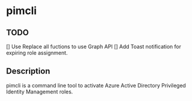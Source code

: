 # pimcli

## TODO
[] Use Replace all fuctions to use Graph API
[] Add Toast notification for expiring role assignment.

## Description

pimcli is a command line tool to activate Azure Active Directory Privileged Identity Management roles. 

